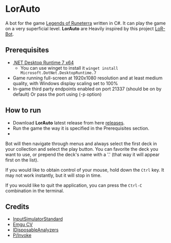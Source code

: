 # LorAuto

A bot for the game [Legends of Runeterra](https://playruneterra.com/en-us/) written in C#. It can play the game on a very superficial level.
**LorAuto** are Heavily inspired by this project [LoR-Bot](https://github.com/MOj0/LoR-Bot).

## Prerequisites

- [.NET Desktop Runtime 7 x64](https://dotnet.microsoft.com/en-us/download/dotnet/thank-you/runtime-desktop-7.0.9-windows-x64-installer)
  - You can use winget to install it `winget install Microsoft.DotNet.DesktopRuntime.7`
- Game running full-screen at 1920x1080 resolution and at least medium quality, with Windows display scaling set to 100%
- In-game third party endpoints enabled on port 21337 (should be on by default) Or pass the port using (-p option)

## How to run

- Download **LorAuto** latest release from here [releases](https://github.com/CorrM/LorAuto/releases).
- Run the game the way it is specified in the Prerequisites section.
- 

Bot will then navigate through menus and always select the first deck in your collection and select the play button.
You can favorite the deck you want to use, or prepend the deck's name with a '.' (that way it will appear first on the list).

If you would like to obtain control of your mouse, hold down the `Ctrl` key. It may not work instantly, but it will stop in time.

If you would like to quit the application, you can press the `Ctrl-C` combination in the terminal.

## Credits

- [InputSimulatorStandard](https://github.com/GregsStack/InputSimulatorStandard)
- [Emgu CV](https://github.com/emgucv/emgucv)
- [IDisposableAnalyzers](https://github.com/DotNetAnalyzers/IDisposableAnalyzers)
- [P/Invoke](https://github.com/dotnet/pinvoke)
